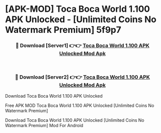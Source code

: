 # [APK-MOD] Toca Boca World 1.100 APK Unlocked - [Unlimited Coins No Watermark Premium] 5f9p7



<div align="center">
<h3>🔴 Download [Server1] 👉👉 <a href="https://momento.my/?title=Toca_Boca_World_1.100_APK_Unlocked">Toca Boca World 1.100 APK Unlocked Mod Apk</a></h3><br>

<h3>🔴 Download [Server2] 👉👉 <a href="https://momento.my/?title=Toca_Boca_World_1.100_APK_Unlocked">Toca Boca World 1.100 APK Unlocked Mod Apk</a></h3>
</div>



Download Toca Boca World 1.100 APK Unlocked 

Free APK MOD Toca Boca World 1.100 APK Unlocked [Unlimited Coins No Watermark Premium]

Download Toca Boca World 1.100 APK Unlocked [Unlimited Coins No Watermark Premium] Mod For Android

